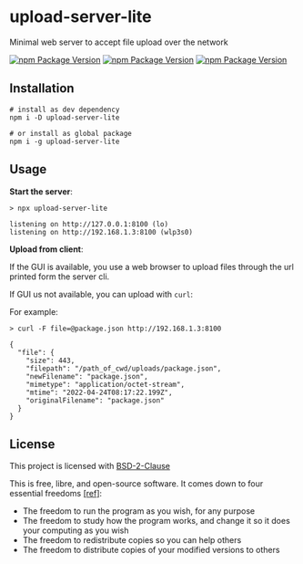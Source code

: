 # upload-server-lite

Minimal web server to accept file upload over the network

[![npm Package Version](https://img.shields.io/npm/v/upload-server-lite)](https://www.npmjs.com/package/upload-server-lite)
[![npm Package Version](https://img.shields.io/bundlephobia/min/upload-server-lite)](https://bundlephobia.com/package/upload-server-lite)
[![npm Package Version](https://img.shields.io/bundlephobia/minzip/upload-server-lite)](https://bundlephobia.com/package/upload-server-lite)

## Installation

```shell
# install as dev dependency
npm i -D upload-server-lite

# or install as global package
npm i -g upload-server-lite
```

## Usage

**Start the server**:

```shell
> npx upload-server-lite

listening on http://127.0.0.1:8100 (lo)
listening on http://192.168.1.3:8100 (wlp3s0)
```

**Upload from client**:

If the GUI is available, you use a web browser to upload files through the url printed form the server cli.

If GUI us not available, you can upload with `curl`:

For example:

```shell
> curl -F file=@package.json http://192.168.1.3:8100

{
  "file": {
    "size": 443,
    "filepath": "/path_of_cwd/uploads/package.json",
    "newFilename": "package.json",
    "mimetype": "application/octet-stream",
    "mtime": "2022-04-24T08:17:22.199Z",
    "originalFilename": "package.json"
  }
}
```

## License

This project is licensed with [BSD-2-Clause](./LICENSE)

This is free, libre, and open-source software. It comes down to four essential freedoms [[ref]](https://seirdy.one/2021/01/27/whatsapp-and-the-domestication-of-users.html#fnref:2):

- The freedom to run the program as you wish, for any purpose
- The freedom to study how the program works, and change it so it does your computing as you wish
- The freedom to redistribute copies so you can help others
- The freedom to distribute copies of your modified versions to others
